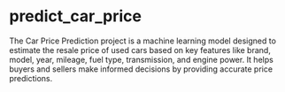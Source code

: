 # predict_car_price
The Car Price Prediction project is a machine learning model designed to estimate the resale price of used cars based on key features like brand, model, year, mileage, fuel type, transmission, and engine power. It helps buyers and sellers make informed decisions by providing accurate price predictions.

